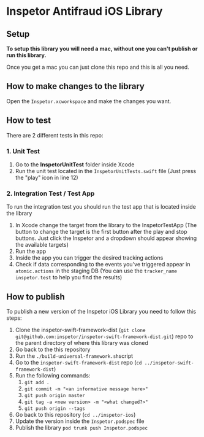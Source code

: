 # Inspetor Antifraud iOS Library

## Setup
**To setup this library you will need a mac, without one you can't publish or run this library.**

Once you get a mac you can just clone this repo and this is all you need.

## How to make changes to the library
Open the `Inspetor.xcworkspace` and make the changes you want.

## How to test
There are 2 different tests in this repo:

### 1. Unit Test
1. Go to the **InspetorUnitTest** folder inside Xcode
2. Run the unit test located in the `InspetorUnitTests.swift` file (Just press the "play" icon in line 12)

### 2. Integration Test / Test App
To run the integration test you should run the test app that is located inside the library
1. In Xcode change the target from the library to the InspetorTestApp (The button to change the target is the first button after the play and stop buttons. Just click the Inspetor and a dropdown should appear showing the available targets)
2. Run the app
3. Inside the app you can trigger the desired tracking actions
4. Check if data corresponding to the events you've triggered appear in `atomic.actions` in the staging DB (You can use the `tracker_name` `inspetor.test` to help you find the results)

## How to publish
To publish a new version of the Inspetor iOS Library you need to follow this steps:
1. Clone the inspetor-swift-framework-dist (`git clone git@github.com:inspetor/inspetor-swift-framework-dist.git`) repo to the parent directory of where this library was cloned
1. Go back to the this repository
1. Run the `./build-universal-framework.sh`script
1. Go to the `inspetor-swift-framework-dist` repo (`cd ../inspetor-swift-framework-dist`)
1. Run the following commands:
    1. `git add .`
    1. `git commit -m "<an informative message here>"`
    1. `git push origin master`
    1. `git tag -a <new version> -m "<what changed?>"`
    1. `git push origin --tags`
1. Go back to this repository (`cd ../inspetor-ios`)
1. Update the version inside the `Inspetor.podspec` file
1. Publish the library `pod trunk push Inspetor.podspec`
